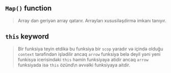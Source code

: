 ## `Map()` function
> Array dan geriyən array qatarır. Arrayları xususiləşdirmə imkanı tanıyır.

## `this` keyword 
> Bir funksiya teyin etdikə bu funksiya bir `scop` yaradır və içində olduğu `context` tərəfindən işlədilir ancaq `arrow` funksiya belə deyil yəni yeni funkisya icerisindəki `this` həmin funksiyaya  atidir ancaq `arrow` funksiyada isə `this` özünd\n əvvəlki funksiyaya aitdir.

